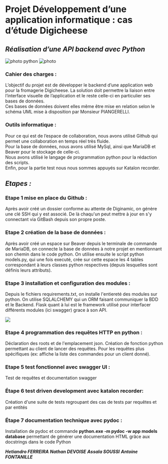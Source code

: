 # __Projet Développement d’une application informatique : cas d’étude Digicheese__
## **_Réalisation d’une API backend avec Python_**  

![photo python](https://scontent-mrs2-1.xx.fbcdn.net/v/t1.15752-9/441396104_1443074782979942_75931217175817883_n.png?_nc_cat=111&ccb=1-7&_nc_sid=5f2048&_nc_ohc=8UgiHJPrdPsQ7kNvgGZSaib&_nc_ht=scontent-mrs2-1.xx&oh=03_Q7cD1QE5ikDJd3LH5OM0SA-7-dgzm8B39jQyqq6qHJHT93y9zQ&oe=6689148C) ![photo](https://scontent-mrs2-2.xx.fbcdn.net/v/t1.15752-9/441377110_474134318314164_8759843846568836743_n.png?_nc_cat=102&ccb=1-7&_nc_sid=5f2048&_nc_ohc=zJWxBXcGcUoQ7kNvgH-MLub&_nc_ht=scontent-mrs2-2.xx&oh=03_Q7cD1QGABG_r7MYbtk_q6_y7f3dLboLPdE5NlUKJ7de5JS521A&oe=66893557)
  
### Cahier des charges :  

L’objectif du projet est de développer le backend d’une application web pour la fromagerie Digicheese. La solution doit permettre la liaison entre l’interface visuelle de l’application et le reste celle-ci en particulier ses bases de données.  
Ces bases de données doivent elles même être mise en relation selon le schéma UML mise à disposition par Monsieur PIANGERELLI.  
### Outils informatique :  

Pour ce qui est de l’espace de collaboration, nous avons utilisé Github qui permet une collaboration en temps réel très fluide.  
Pour la base de données, nous avons utilisé MySql, ainsi que MariaDB et Beaver pour le stockage de celle-ci.  
Nous avons utilisé le langage de programmation python pour la rédaction des scripts.  
Enfin, pour la partie test nous nous sommes appuyés sur Katalon recorder.  

## **_Etapes :_**

### Etape 1 mise en place du Github :

Après avoir créé un dossier conforme au attente de Diginamic, on génère une clé SSH qui y est associé.
De là chaqu'un peut mettre à jour en s'y connectant via GitBash depuis son propre poste.

### Etape 2 création de la base de données :

Après avoir créé un espace sur Beaver depuis le terminale de commande de MariaDB, on connecte la base de données à notre projet en mentionnant son chemin dans le code python.
On utilise ensuite le script python models.py, qui une fois executé, crée sur cette espace les 4 tables correspondant à leurs classes python respectives (depuis lesquelles sont définis leurs attributs).

### Etape 3 installation et configuration des modules :

Depuis le fichiers requirements.txt, on installe l'entiereté des modules sur python. On utilise SQLALCHEMY qui un ORM faisant communiquer la BDD et le Backend.
Flask quant à lui est le framework utilisé pour interfacer différents modules (ici swagger) grace à son API.

![](https://scontent-mrs2-1.xx.fbcdn.net/v/t1.15752-9/441623377_1209910386853686_7741098829471154113_n.png?_nc_cat=100&ccb=1-7&_nc_sid=5f2048&_nc_ohc=P0IfmAtzbbMQ7kNvgGYf332&_nc_ht=scontent-mrs2-1.xx&oh=03_Q7cD1QGMMY-jeSSu2ftvXYIDNO8pMwCqderJsK9vH87hy9ZlZQ&oe=66893273)

### Etape 4 programmation des requêtes HTTP en python :

Déclaration des roots et de l'emplacement json. Création de fonction python permettant au  client de lancer des requêtes. Pour les requêtes plus spécifiques (ex: affiche la liste des commandes pour un client donné).

### Etape 5 test fonctionnel avec swagger UI : 

Test de requêtes et documentation swagger 

### Étape 6 test driven development avec katalon recorder: 

Création d'une suite de tests regroupant des cas de tests par requêtes et par entités

### Étape 7 documentation technique avec pydoc :

Installation de pydoc et commande **python.exe -m pydoc -w app models database**
permettant de générer une documentation HTML grâce aux docstrings dans le code Python 

**_Hetiandro FERREIRA_**
**_Nathan DEVOISE_**
**_Assala SOUSSI_**
**_Antoine FONTANILLE_**


